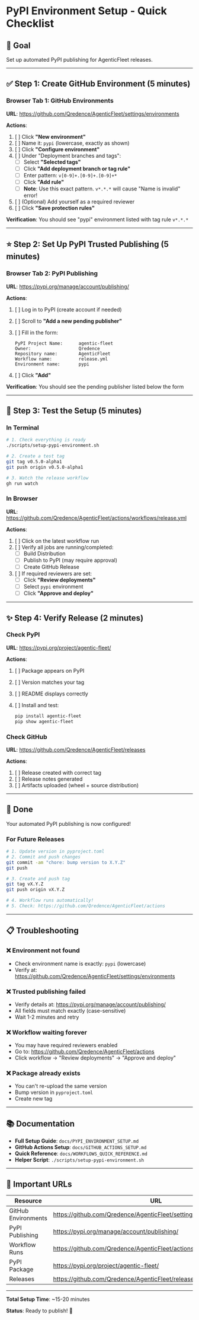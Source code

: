 # PyPI Environment Setup - Quick Checklist

## 🎯 Goal

Set up automated PyPI publishing for AgenticFleet releases.

---

## ✅ Step 1: Create GitHub Environment (5 minutes)

### Browser Tab 1: GitHub Environments

**URL**: <https://github.com/Qredence/AgenticFleet/settings/environments>

**Actions**:

1. [ ] Click **"New environment"**
2. [ ] Name it: `pypi` (lowercase, exactly as shown)
3. [ ] Click **"Configure environment"**
4. [ ] Under "Deployment branches and tags":
   - [ ] Select **"Selected tags"**
   - [ ] Click **"Add deployment branch or tag rule"**
   - [ ] Enter pattern: `v[0-9]+.[0-9]+.[0-9]+*`
   - [ ] Click **"Add rule"**
   - [ ] **Note**: Use this exact pattern. `v*.*.*` will cause "Name is invalid" error!
5. [ ] (Optional) Add yourself as a required reviewer
6. [ ] Click **"Save protection rules"**

**Verification**: You should see "pypi" environment listed with tag rule `v*.*.*`

---

## ⭐ Step 2: Set Up PyPI Trusted Publishing (5 minutes)

### Browser Tab 2: PyPI Publishing

**URL**: <https://pypi.org/manage/account/publishing/>

**Actions**:

1. [ ] Log in to PyPI (create account if needed)
2. [ ] Scroll to **"Add a new pending publisher"**
3. [ ] Fill in the form:

   ```
   PyPI Project Name:      agentic-fleet
   Owner:                  Qredence
   Repository name:        AgenticFleet
   Workflow name:          release.yml
   Environment name:       pypi
   ```

4. [ ] Click **"Add"**

**Verification**: You should see the pending publisher listed below the form

---

## 🧪 Step 3: Test the Setup (5 minutes)

### In Terminal

```bash
# 1. Check everything is ready
./scripts/setup-pypi-environment.sh

# 2. Create a test tag
git tag v0.5.0-alpha1
git push origin v0.5.0-alpha1

# 3. Watch the release workflow
gh run watch
```

### In Browser

**URL**: <https://github.com/Qredence/AgenticFleet/actions/workflows/release.yml>

**Actions**:

1. [ ] Click on the latest workflow run
2. [ ] Verify all jobs are running/completed:
   - [ ] Build Distribution
   - [ ] Publish to PyPI (may require approval)
   - [ ] Create GitHub Release
3. [ ] If required reviewers are set:
   - [ ] Click **"Review deployments"**
   - [ ] Select `pypi` environment
   - [ ] Click **"Approve and deploy"**

---

## ✨ Step 4: Verify Release (2 minutes)

### Check PyPI

**URL**: <https://pypi.org/project/agentic-fleet/>

**Actions**:

1. [ ] Package appears on PyPI
2. [ ] Version matches your tag
3. [ ] README displays correctly
4. [ ] Install and test:

   ```bash
   pip install agentic-fleet
   pip show agentic-fleet
   ```

### Check GitHub

**URL**: <https://github.com/Qredence/AgenticFleet/releases>

**Actions**:

1. [ ] Release created with correct tag
2. [ ] Release notes generated
3. [ ] Artifacts uploaded (wheel + source distribution)

---

## 🎉 Done

Your automated PyPI publishing is now configured!

### For Future Releases

```bash
# 1. Update version in pyproject.toml
# 2. Commit and push changes
git commit -am "chore: bump version to X.Y.Z"
git push

# 3. Create and push tag
git tag vX.Y.Z
git push origin vX.Y.Z

# 4. Workflow runs automatically!
# 5. Check: https://github.com/Qredence/AgenticFleet/actions
```

---

## 📋 Troubleshooting

### ❌ Environment not found

- Check environment name is exactly: `pypi` (lowercase)
- Verify at: <https://github.com/Qredence/AgenticFleet/settings/environments>

### ❌ Trusted publishing failed

- Verify details at: <https://pypi.org/manage/account/publishing/>
- All fields must match exactly (case-sensitive)
- Wait 1-2 minutes and retry

### ❌ Workflow waiting forever

- You may have required reviewers enabled
- Go to: <https://github.com/Qredence/AgenticFleet/actions>
- Click workflow → "Review deployments" → "Approve and deploy"

### ❌ Package already exists

- You can't re-upload the same version
- Bump version in `pyproject.toml`
- Create new tag

---

## 📚 Documentation

- **Full Setup Guide**: `docs/PYPI_ENVIRONMENT_SETUP.md`
- **GitHub Actions Setup**: `docs/GITHUB_ACTIONS_SETUP.md`
- **Quick Reference**: `docs/WORKFLOWS_QUICK_REFERENCE.md`
- **Helper Script**: `./scripts/setup-pypi-environment.sh`

---

## 🔗 Important URLs

| Resource | URL |
|----------|-----|
| GitHub Environments | <https://github.com/Qredence/AgenticFleet/settings/environments> |
| PyPI Publishing | <https://pypi.org/manage/account/publishing/> |
| Workflow Runs | <https://github.com/Qredence/AgenticFleet/actions/workflows/release.yml> |
| PyPI Package | <https://pypi.org/project/agentic-fleet/> |
| Releases | <https://github.com/Qredence/AgenticFleet/releases> |

---

**Total Setup Time**: ~15-20 minutes

**Status**: Ready to publish! 🚀
